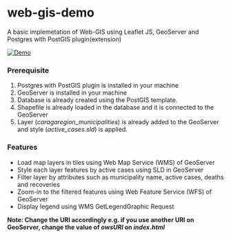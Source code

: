 # web-gis-demo
A basic implemetation of Web-GIS using Leaflet JS, GeoServer and Postgres with PostGIS plugin(extension)

[![Demo](https://i.imgur.com/zhqnQDY.gif "Demo")](https://i.imgur.com/zhqnQDY.gif "Demo")
### Prerequisite
1. Postgres with PostGIS plugin is installed in your machine
1. GeoServer is installed in your machine
1. Database is already created using the PostGIS template.
1. Shapefile is already loaded in the database and it is connected to the GeoServer
1. Layer (*caragaregion_municipalities*) is already added to the GeoServer and style (*active_cases.sld*) is applied.


### Features
- Load map layers in tiles using Web Map Service (WMS) of GeoServer
- Style each layer features by active cases using SLD in GeoServer
- Filter layer by attributes such as municipality name, active cases, deaths and recoveries
- Zoom-in to the filtered features using Web Feature Service (WFS) of GeoServer
- Display legend using WMS GetLegendGraphic Request

**Note: Change the URI accordingly e.g. if you use another URI on GeoServer, change the value of *owsURI* on *index.html***